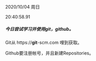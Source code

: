 2020/10/04 周日

20:40:58.91

##### 		 今日尝试学习并使用git，github。

Git从 https://**git**-scm.com 哩到获取。

Github要注册帐号，并且新建Repositories。

